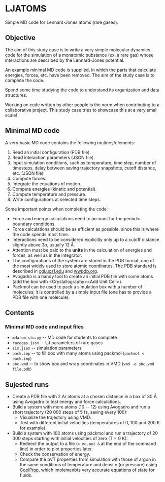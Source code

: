 # LJATOMS

Simple MD code for Lennard-Jones atoms (rare gases).


## Objective

The aim of this study case is to write a very simple molecular dynamics code for the simulation of a monatomic substance (ex. a rare gas) whose interactions are described by the Lennard-Jones potential. 

An example minimal MD code is supplied, in which the parts that calculate energies, forces, etc. have been removed. The aim of the study case is to complete the code.

Spend some time studying the code to understand its organization and data structures.

Working on code written by other people is the norm when contributing to a collaborative project. This study case tries to showcase this at a very small scale!


## Minimal MD code

A very basic MD code contains the following routines/elements:

1. Read an initial configuration (PDB file).
2. Read interaction parameters (JSON file).
3. Input simulation conditions, such as temperature, time step, number of timesteps, delay between saving trajectory snapshots, cutoff distance, etc. (JSON file)
4. Compute forces.
5. Integrate the equations of motion.
6. Compute energies (kinetic and potential).
7. Compute temperature and pressure.
8. Write configurations at selected time steps.

Some important points when completing the code:

* Force and energy calculations need to account for the periodic boundary conditions.
* Force calculations should be as efficient as possible, since this is where the code spends most time.
* Interactions need to be considered explicitly only up to a cutoff distance slightly above $3\sigma$, usually 12 Å.
* Attention must be paid to the **units** in the calculation of energies and forces, as well as in the integrator.
* The configurations of the system are stored in the PDB format, one of the most widely used to store atomic coordinates. The PDB standard is described in [cgl.ucsf.edu](https://www.cgl.ucsf.edu/chimera/docs/UsersGuide/tutorials/pdbintro.html) and [wwpdb.org](https://www.wwpdb.org/documentation/file-format-content/format33/v3.3.html).
* Avogadro is a handy tool to create an initial PDB file with some atoms (add the box with \<Crystallography>\<Add Unit Cell>).
* Packmol can be used to pack a simulation box with a number of molecules; it is controlled by a simple input file (one has to provide a PDB file with one molecule).


## Contents

### Minimal MD code and input files
* `mdatom_stu.py` -- MD code for students to complete
* `raregas.json` -- LJ parameters of rare gases
* `sim.json` -- simulation parameters
* `pack.inp` -- to fill box with many atoms using packmol (`packmol < pack.inp`)
* `pbc.vmd` -- to show box and wrap coordinates in VMD (`vmd -e pbc.vmd file.pdb`)


## Sujested runs

* Create a PDB file with 2 Ar atoms at a chosen distance in a box of 30 Å using Avogadro to test energy and force calculations.
* Build a system with more atoms (10 -- 12) using Avogadro and run a short trajectory (20 000 steps of 5 fs, saving every 100):
    * Visualize the trajectory using VMD.
    * Test with different initial velocities (temperatures of 0, 100 and 200 K for example).
* Build a system with 100 atoms using packmol and run a trajectory of 20 000 steps starting with initial velocities of zero (T = 0 K):
    * Redirect the output to a file (`> md.out &` at the end of the command line) in order to plot properties later.
    * Check the conservation of energy.
    * Compare the pVT properties from simulation with those of argon in the same conditions of temperature and density (or pressure) using [CoolProp](http://ibell.pythonanywhere.com), which implemenbts very accurate equations of state for fluids.
